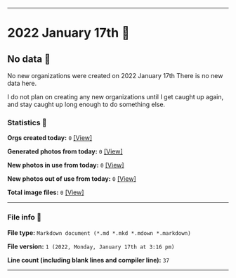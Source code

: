 
***

# 2022 January 17th 📅

## No data 🚫

No new organizations were created on 2022 January 17th There is no new data here.

I do not plan on creating any new organizations until I get caught up again, and stay caught up long enough to do something else.

<!-- I will (hopefully) be creating new organizations at some point later this month. At the moment, I have become overloaded, and need to take a break. The list keeps growing faster than I can catch up on it, and it would have taken 3+ more consecutive days of work, which I can't do right now. !-->

### Statistics 📝

**Orgs created today:** `0` [[View]](/NewOrgs/2022/01_January/README.md#january-17th-2022)

**Generated photos from today:** `0` [[View]](/OrganizationGraphics/ByDate/2022/01_January/17/Generated/)

**New photos in use from today:** `0` [[View]](/OrganizationGraphics/ByDate/2022/01_January/17/Used/)

**New photos out of use from today:** `0` [[View]](/OrganizationGraphics/ByDate/2022/01_January/17/Unused/)

**Total image files:** `0` [[View]](/OrganizationGraphics/ByDate/2022_January/17/)

***

### File info 📜

**File type:** `Markdown document (*.md *.mkd *.mdown *.markdown)`

**File version:** `1 (2022, Monday, January 17th at 3:16 pm)`

**Line count (including blank lines and compiler line):** `37`

***
